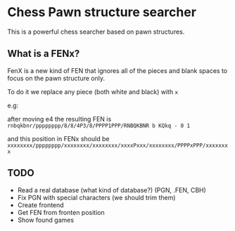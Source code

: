 # Chess Pawn structure searcher

This is a powerful chess searcher based on pawn structures.

## What is a FENx?
FenX is a new kind of FEN that ignores all of the pieces and blank spaces to focus on the pawn structure only.

To do it we replace any piece (both white and black) with `x`

e.g: 

after moving e4 the resulting FEN is `rnbqkbnr/pppppppp/8/8/4P3/8/PPPP1PPP/RNBQKBNR b KQkq - 0 1`

and this position in FENx should be `xxxxxxxx/pppppppp/xxxxxxxx/xxxxxxxx/xxxxPxxx/xxxxxxxx/PPPPxPPP/xxxxxxxx`

## TODO

- Read a real database (what kind of database?) (PGN, .FEN, CBH)
- Fix PGN with special characters (we should trim them)
- Create frontend
- Get FEN from fronten position
- Show found games
